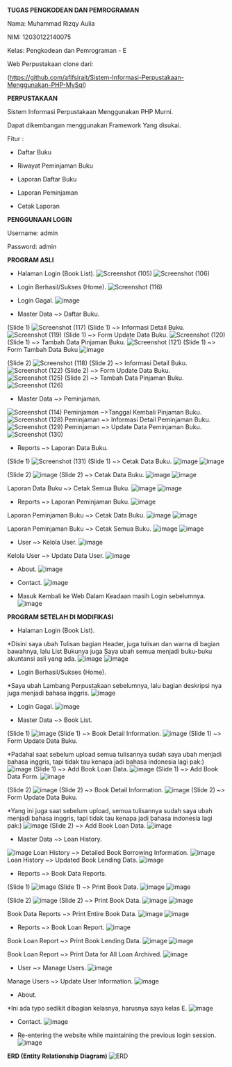 **TUGAS PENGKODEAN DAN PEMROGRAMAN**

Nama: Muhammad Rizqy Aulia

NIM: 12030122140075

Kelas: Pengkodean dan Pemrograman - E

Web Perpustakaan clone dari: 

(https://github.com/afifsirait/Sistem-Informasi-Perpustakaan-Menggunakan-PHP-MySql)


**PERPUSTAKAAN**

Sistem Informasi Perpustakaan Menggunakan PHP Murni.

Dapat dikembangan menggunakan Framework Yang disukai.

Fitur :

- Daftar Buku

- Riwayat Peminjaman Buku

- Laporan Daftar Buku

- Laporan Peminjaman

- Cetak Laporan


**PENGGUNAAN LOGIN**

Username: admin

Password: admin


**PROGRAM ASLI**

- Halaman Login (Book List).
![Screenshot (105)](https://github.com/Muraul/MuhammadRizqyAulia-PengkodeanDanPemrograman-E-Sistem-Perpustakaan/assets/167014376/f9da57f9-3b50-4f2e-ad0b-ca7db05ed309)
![Screenshot (106)](https://github.com/Muraul/MuhammadRizqyAulia-PengkodeanDanPemrograman-E-Sistem-Perpustakaan/assets/167014376/c5ad5296-6ac8-4427-b51b-5cc192152b5c)


- Login Berhasil/Sukses (Home).
![Screenshot (116)](https://github.com/Muraul/MuhammadRizqyAulia-PengkodeanDanPemrograman-E-Sistem-Perpustakaan/assets/167014376/90eeec71-6073-4d43-8808-5c0d4d8e06ca)


- Login Gagal.
![image](https://github.com/Muraul/MuhammadRizqyAulia-PengkodeanDanPemrograman-E-Sistem-Perpustakaan/assets/167014376/4f493201-697f-46cc-92c9-8d15f0a1d465)


- Master Data ~> Daftar Buku.
  
(Slide 1)
![Screenshot (117)](https://github.com/Muraul/MuhammadRizqyAulia-PengkodeanDanPemrograman-E-Sistem-Perpustakaan/assets/167014376/7f7f9c03-a9b9-4852-a01a-69103300d9e8)
(Slide 1) ~> Informasi Detail Buku.
![Screenshot (119)](https://github.com/Muraul/MuhammadRizqyAulia-PengkodeanDanPemrograman-E-Sistem-Perpustakaan/assets/167014376/9ffd6d57-e485-4dd8-b2fe-2953acea4e0e)
(Slide 1) ~> Form Update Data Buku.
![Screenshot (120)](https://github.com/Muraul/MuhammadRizqyAulia-PengkodeanDanPemrograman-E-Sistem-Perpustakaan/assets/167014376/f4d258c1-a3e8-4260-8f01-73003a4c3a8b)
(Slide 1) ~> Tambah Data Pinjaman Buku.
![Screenshot (121)](https://github.com/Muraul/MuhammadRizqyAulia-PengkodeanDanPemrograman-E-Sistem-Perpustakaan/assets/167014376/2d312fe5-2696-4e63-994d-50d68eb0dd45)
(Slide 1) ~> Form Tambah Data Buku
![image](https://github.com/Muraul/MuhammadRizqyAulia-PengkodeanDanPemrograman-E-Sistem-Perpustakaan/assets/167014376/19b6b861-09e1-499b-ba7a-9ae71cde86bd)

(Slide 2)
![Screenshot (118)](https://github.com/Muraul/MuhammadRizqyAulia-PengkodeanDanPemrograman-E-Sistem-Perpustakaan/assets/167014376/42e5643f-d051-4f3e-b3df-308018ede68d)
(Slide 2) ~> Informasi Detail Buku.
![Screenshot (122)](https://github.com/Muraul/MuhammadRizqyAulia-PengkodeanDanPemrograman-E-Sistem-Perpustakaan/assets/167014376/845a507c-05ca-47ae-96fb-d367cd75fdfb)
(Slide 2) ~> Form Update Data Buku.
![Screenshot (125)](https://github.com/Muraul/MuhammadRizqyAulia-PengkodeanDanPemrograman-E-Sistem-Perpustakaan/assets/167014376/c9e61ee4-88c6-402d-8150-aa38304d1e92)
(Slide 2) ~> Tambah Data Pinjaman Buku. 
![Screenshot (126)](https://github.com/Muraul/MuhammadRizqyAulia-PengkodeanDanPemrograman-E-Sistem-Perpustakaan/assets/167014376/4eaac021-723c-4d67-b919-8cabd78ceaab)


- Master Data ~> Peminjaman.

![Screenshot (114)](https://github.com/Muraul/MuhammadRizqyAulia-PengkodeanDanPemrograman-E-Sistem-Perpustakaan/assets/167014376/57effec8-43fd-4975-9918-71b631b23112)
Peminjaman ~>Tanggal Kembali Pinjaman Buku.
![Screenshot (128)](https://github.com/Muraul/MuhammadRizqyAulia-PengkodeanDanPemrograman-E-Sistem-Perpustakaan/assets/167014376/ab8e61e3-4092-4b27-b532-802362566bd9)
Peminjaman ~> Informasi Detail Peminjaman Buku.
![Screenshot (129)](https://github.com/Muraul/MuhammadRizqyAulia-PengkodeanDanPemrograman-E-Sistem-Perpustakaan/assets/167014376/c3d31f5c-410f-4c0e-b890-728177c29599)
Peminjaman ~> Update Data Peminjaman Buku.
![Screenshot (130)](https://github.com/Muraul/MuhammadRizqyAulia-PengkodeanDanPemrograman-E-Sistem-Perpustakaan/assets/167014376/33703bf5-fb1a-49d5-9fce-061c936d9952)


- Reports ~> Laporan Data Buku.

(Slide 1)
![Screenshot (131)](https://github.com/Muraul/MuhammadRizqyAulia-PengkodeanDanPemrograman-E-Sistem-Perpustakaan/assets/167014376/23a4932a-d1a3-4e8e-bd2d-aeb88f82eefd)
(Slide 1) ~> Cetak Data Buku.
![image](https://github.com/Muraul/MuhammadRizqyAulia-PengkodeanDanPemrograman-E-Sistem-Perpustakaan/assets/167014376/30c03577-55c5-40a5-a71c-d7b4ffa5a0d7)
![image](https://github.com/Muraul/MuhammadRizqyAulia-PengkodeanDanPemrograman-E-Sistem-Perpustakaan/assets/167014376/1ec6e858-3732-410a-8f17-4cf083fc8f68)

(Slide 2) 
![image](https://github.com/Muraul/MuhammadRizqyAulia-PengkodeanDanPemrograman-E-Sistem-Perpustakaan/assets/167014376/f57b6c37-43fd-49a0-9f85-16a0069c0c7e)
(Slide 2) ~> Cetak Data Buku.
![image](https://github.com/Muraul/MuhammadRizqyAulia-PengkodeanDanPemrograman-E-Sistem-Perpustakaan/assets/167014376/812857ab-3e56-4104-b880-715d4bf49359)
![image](https://github.com/Muraul/MuhammadRizqyAulia-PengkodeanDanPemrograman-E-Sistem-Perpustakaan/assets/167014376/48bb01f4-7bbe-47a8-997a-3f2515b8145b)

Laporan Data Buku ~> Cetak Semua Buku.
![image](https://github.com/Muraul/MuhammadRizqyAulia-PengkodeanDanPemrograman-E-Sistem-Perpustakaan/assets/167014376/5ebe0920-9f67-4972-af23-a372ac0ac266)
![image](https://github.com/Muraul/MuhammadRizqyAulia-PengkodeanDanPemrograman-E-Sistem-Perpustakaan/assets/167014376/8739d0ed-dfe3-4160-86ed-77e438686518)

 
- Reports ~>  Laporan Peminjaman Buku.
![image](https://github.com/Muraul/MuhammadRizqyAulia-PengkodeanDanPemrograman-E-Sistem-Perpustakaan/assets/167014376/000094e8-6c98-4ee2-a4ec-11cdef5e842b)

Laporan Peminjaman Buku ~> Cetak Data Buku.
![image](https://github.com/Muraul/MuhammadRizqyAulia-PengkodeanDanPemrograman-E-Sistem-Perpustakaan/assets/167014376/cc98eb77-af44-44b4-b466-756f3a039be0)
![image](https://github.com/Muraul/MuhammadRizqyAulia-PengkodeanDanPemrograman-E-Sistem-Perpustakaan/assets/167014376/646384e7-0f00-4b53-bea5-bba27675a383)

Laporan Peminjaman Buku ~> Cetak Semua Buku.
![image](https://github.com/Muraul/MuhammadRizqyAulia-PengkodeanDanPemrograman-E-Sistem-Perpustakaan/assets/167014376/a71e0e2d-96e4-4214-aa74-299fa9531a33)
![image](https://github.com/Muraul/MuhammadRizqyAulia-PengkodeanDanPemrograman-E-Sistem-Perpustakaan/assets/167014376/32fbea0a-f14b-41a2-a85e-291cb25ad943)


- User ~> Kelola User.
![image](https://github.com/Muraul/MuhammadRizqyAulia-PengkodeanDanPemrograman-E-Sistem-Perpustakaan/assets/167014376/b214677a-eeff-4ab4-a693-fd90fcd1804a)

 Kelola User ~> Update Data User.
![image](https://github.com/Muraul/MuhammadRizqyAulia-PengkodeanDanPemrograman-E-Sistem-Perpustakaan/assets/167014376/d7b9f435-606c-4494-af81-b88a74e47d57)


- About.
![image](https://github.com/Muraul/MuhammadRizqyAulia-PengkodeanDanPemrograman-E-Sistem-Perpustakaan/assets/167014376/40edfffd-e537-468f-adc8-a6caf3263bf8)


- Contact.
![image](https://github.com/Muraul/MuhammadRizqyAulia-PengkodeanDanPemrograman-E-Sistem-Perpustakaan/assets/167014376/f708f6b7-2bc0-4ed9-a926-b139fa02bf7e)


- Masuk Kembali ke Web Dalam Keadaan masih Login sebelumnya.
![image](https://github.com/Muraul/MuhammadRizqyAulia-PengkodeanDanPemrograman-E-Sistem-Perpustakaan/assets/167014376/7be68f9e-5d81-4278-9c58-4d5cc73fb212)



**PROGRAM SETELAH DI MODIFIKASI**

- Halaman Login (Book List).

*Disini saya ubah Tulisan bagian Header, juga tulisan dan warna di bagian bawahnya, lalu List Bukunya juga Saya ubah semua menjadi buku-buku akuntansi asli yang ada.
![image](https://github.com/Muraul/MuhammadRizqyAulia-PengkodeanDanPemrograman-E-Sistem-Perpustakaan/assets/167014376/f0ef2f5c-fb0e-4064-8aba-69d657f4e28d)
![image](https://github.com/Muraul/MuhammadRizqyAulia-PengkodeanDanPemrograman-E-Sistem-Perpustakaan/assets/167014376/eda6209d-1c6d-49e3-b496-f072b8a08076)


- Login Berhasil/Sukses (Home).

*Saya ubah Lambang Perpustakaan sebelumnya, lalu bagian deskripsi nya juga menjadi bahasa inggris.
![image](https://github.com/Muraul/MuhammadRizqyAulia-PengkodeanDanPemrograman-E-Sistem-Perpustakaan/assets/167014376/63ff8278-99df-42c3-b389-96dac50dd8c0)


- Login Gagal.
![image](https://github.com/Muraul/MuhammadRizqyAulia-PengkodeanDanPemrograman-E-Sistem-Perpustakaan/assets/167014376/dc448469-3946-4973-b655-1b62fa1b4053)


- Master Data ~> Book List.
  
(Slide 1)
![image](https://github.com/Muraul/MuhammadRizqyAulia-PengkodeanDanPemrograman-E-Sistem-Perpustakaan/assets/167014376/76b18867-7f51-42a3-8723-af923de71d46)
(Slide 1) ~> Book Detail Information.
![image](https://github.com/Muraul/MuhammadRizqyAulia-PengkodeanDanPemrograman-E-Sistem-Perpustakaan/assets/167014376/05887d22-56d6-4d41-814f-74786c3e0f3a)
(Slide 1) ~> Form Update Data Buku.

*Padahal saat sebelum upload semua tulisannya sudah saya ubah menjadi bahasa inggris, tapi tidak tau kenapa jadi bahasa indonesia lagi pak:)
![image](https://github.com/Muraul/MuhammadRizqyAulia-PengkodeanDanPemrograman-E-Sistem-Perpustakaan/assets/167014376/1e68ff63-6b5c-43ef-82fb-898f6765e64b)
(Slide 1) ~> Add Book Loan Data.
![image](https://github.com/Muraul/MuhammadRizqyAulia-PengkodeanDanPemrograman-E-Sistem-Perpustakaan/assets/167014376/8df4778f-3aae-4d8c-ac14-1047b51dce9c)
(Slide 1) ~> Add Book Data Form.
![image](https://github.com/Muraul/MuhammadRizqyAulia-PengkodeanDanPemrograman-E-Sistem-Perpustakaan/assets/167014376/a045da6d-cda0-47a5-805f-85a810f67323)

(Slide 2)
![image](https://github.com/Muraul/MuhammadRizqyAulia-PengkodeanDanPemrograman-E-Sistem-Perpustakaan/assets/167014376/039f11e2-715f-47dc-bdd2-9cd86d507f18)
(Slide 2) ~> Book Detail Information.
![image](https://github.com/Muraul/MuhammadRizqyAulia-PengkodeanDanPemrograman-E-Sistem-Perpustakaan/assets/167014376/88afeef5-b106-4173-85ab-9ea01ee9d166)
(Slide 2) ~> Form Update Data Buku.

*Yang ini juga saat sebelum upload, semua tulisannya sudah saya ubah menjadi bahasa inggris, tapi tidak tau kenapa jadi bahasa indonesia lagi pak:)
![image](https://github.com/Muraul/MuhammadRizqyAulia-PengkodeanDanPemrograman-E-Sistem-Perpustakaan/assets/167014376/042b8a32-2bb8-4210-8fb2-3c20ca6ee0b3)
(Slide 2) ~> Add Book Loan Data.
![image](https://github.com/Muraul/MuhammadRizqyAulia-PengkodeanDanPemrograman-E-Sistem-Perpustakaan/assets/167014376/6075ee65-0034-427c-a42d-8b14ae910aa0)


- Master Data ~> Loan History.
  
![image](https://github.com/Muraul/MuhammadRizqyAulia-PengkodeanDanPemrograman-E-Sistem-Perpustakaan/assets/167014376/acb1eda8-881a-4268-beda-5c45d5b58c73)
Loan History ~> Detailed Book Borrowing Information.
![image](https://github.com/Muraul/MuhammadRizqyAulia-PengkodeanDanPemrograman-E-Sistem-Perpustakaan/assets/167014376/8eca83e7-c3e3-45f8-9dfb-7adfb0114422)
Loan History ~> Updated Book Lending Data.
![image](https://github.com/Muraul/MuhammadRizqyAulia-PengkodeanDanPemrograman-E-Sistem-Perpustakaan/assets/167014376/79d6c721-e41e-4d0d-a479-34a515d21add)


- Reports ~> Book Data Reports.

(Slide 1)
![image](https://github.com/Muraul/MuhammadRizqyAulia-PengkodeanDanPemrograman-E-Sistem-Perpustakaan/assets/167014376/42ece3ae-461b-4f0e-b9e3-2f48d1524aa8)
(Slide 1) ~> Print Book Data.
![image](https://github.com/Muraul/MuhammadRizqyAulia-PengkodeanDanPemrograman-E-Sistem-Perpustakaan/assets/167014376/630bef4a-627c-401e-b2db-b4a2ef9c45b1)
![image](https://github.com/Muraul/MuhammadRizqyAulia-PengkodeanDanPemrograman-E-Sistem-Perpustakaan/assets/167014376/c9028275-8886-4cf4-a4a0-e53101cfb741)

(Slide 2)
![image](https://github.com/Muraul/MuhammadRizqyAulia-PengkodeanDanPemrograman-E-Sistem-Perpustakaan/assets/167014376/8ae270c1-e4b7-4f96-8454-7736d6e94304)
(Slide 2) ~> Print Book Data.
![image](https://github.com/Muraul/MuhammadRizqyAulia-PengkodeanDanPemrograman-E-Sistem-Perpustakaan/assets/167014376/2a6ae083-1a5f-4d63-b107-5d51658e4575)
![image](https://github.com/Muraul/MuhammadRizqyAulia-PengkodeanDanPemrograman-E-Sistem-Perpustakaan/assets/167014376/e64ca75e-60fe-4acf-aeb9-4512040f1d25)

 Book Data Reports ~> Print Entire Book Data.
 ![image](https://github.com/Muraul/MuhammadRizqyAulia-PengkodeanDanPemrograman-E-Sistem-Perpustakaan/assets/167014376/ddb50484-1b5f-4da4-a790-57524e49b8e0)
![image](https://github.com/Muraul/MuhammadRizqyAulia-PengkodeanDanPemrograman-E-Sistem-Perpustakaan/assets/167014376/7138257b-0663-4ba5-bd5d-ce3f851ec902)


- Reports ~>  Book Loan Report.
![image](https://github.com/Muraul/MuhammadRizqyAulia-PengkodeanDanPemrograman-E-Sistem-Perpustakaan/assets/167014376/896ced86-f5aa-4053-9aee-8331d985b94d)

Book Loan Report ~> Print Book Lending Data.
![image](https://github.com/Muraul/MuhammadRizqyAulia-PengkodeanDanPemrograman-E-Sistem-Perpustakaan/assets/167014376/6b993ab6-6a8b-46e9-8c60-f79140a464d9)
![image](https://github.com/Muraul/MuhammadRizqyAulia-PengkodeanDanPemrograman-E-Sistem-Perpustakaan/assets/167014376/8e38dbc4-45b3-4a63-9475-343070f68330)

Book Loan Report ~> Print Data for All Loan Archived.
![image](https://github.com/Muraul/MuhammadRizqyAulia-PengkodeanDanPemrograman-E-Sistem-Perpustakaan/assets/167014376/76348c1c-5740-4735-8645-4479af235a53)


- User ~> Manage Users.
![image](https://github.com/Muraul/MuhammadRizqyAulia-PengkodeanDanPemrograman-E-Sistem-Perpustakaan/assets/167014376/8fe98f4d-1b15-4715-9497-dcdafefe92ea)

Manage Users ~> Update User Information.
![image](https://github.com/Muraul/MuhammadRizqyAulia-PengkodeanDanPemrograman-E-Sistem-Perpustakaan/assets/167014376/c9a9efbb-3703-4c9d-9b1e-97f2ccab1e60)


- About.

*Ini ada typo sedikit dibagian kelasnya, harusnya saya kelas E.
![image](https://github.com/Muraul/MuhammadRizqyAulia-PengkodeanDanPemrograman-E-Sistem-Perpustakaan/assets/167014376/e384fc0c-3772-4a8f-9cf6-7bccb1fad5d9)


- Contact.
![image](https://github.com/Muraul/MuhammadRizqyAulia-PengkodeanDanPemrograman-E-Sistem-Perpustakaan/assets/167014376/43cbcb68-9710-41c5-b115-f9cf66779253)


- Re-entering the website while maintaining the previous login session.
![image](https://github.com/Muraul/MuhammadRizqyAulia-PengkodeanDanPemrograman-E-Sistem-Perpustakaan/assets/167014376/f915e20b-2096-4d22-9a88-a3a8bb3e3a98)


  
**ERD (Entity Relationship Diagram)**
![ERD](https://github.com/Muraul/MuhammadRizqyAulia-PengkodeanDanPemrograman-E-Sistem-Perpustakaan/assets/167014376/b962a8da-361a-470a-9587-ab984c25d2a7)
